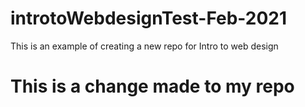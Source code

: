 # introtoWebdesignTest-Feb-2021
This is an example of creating a new repo for Intro to web design
<h1>This is a change made to my repo</h1>